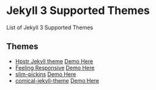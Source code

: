 # Jekyll 3 Supported Themes
List of Jekyll 3 Supported Themes

## Themes
- [Hpstr Jekyll theme](https://jekyllthemes.io/theme/12330472/hpstr-jekyll-theme) [Demo Here](http://mmistakes.github.io/hpstr-jekyll-theme/)
- [Feeling Responsive](https://github.com/Phlow/feeling-responsive) [Demo Here](https://phlow.github.io/feeling-responsive/)
- [slim-pickins](https://github.com/chrisanthropic/slim-pickins-jekyll-theme) [Demo Here](http://chrisanthropic.github.io/slim-pickins-jekyll-theme/)
- [comical-jekyll-theme](https://github.com/chrisanthropic/comical-jekyll-theme) [Demo Here](http://chrisanthropic.github.io/comical-jekyll-theme/)

